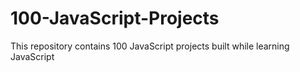 # 100-JavaScript-Projects
This repository contains 100 JavaScript projects built while learning JavaScript 
